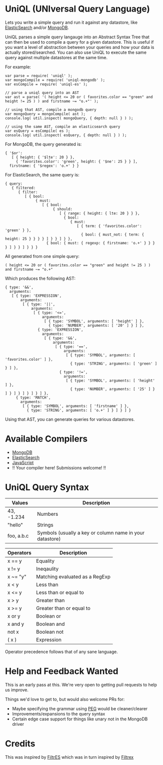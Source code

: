 UniQL (UNIversal Query Language)
=======

Lets you write a simple query and run it against any datastore, like [ElasticSearch](https://github.com/honeinc/uniql-es)
and/or [MongoDB](https://github.com/honeinc/uniql-mongodb).

UniQL parses a simple query langauge into an Abstract Syntax Tree that can then be used to compile a query for a given
datastore. This is useful if you want a level of abstraction between your queries and how your data is actually
stored/searched. You can also use UniQL to execute the same query against multiple datastores at the same time.

For example:

```
var parse = require( 'uniql' );
var mongoCompile = require( 'uniql-mongodb' );
var esCompile = require( 'uniql-es' );

// parse a uniql query into an AST
var ast = parse( '( height <= 20 or ( favorites.color == "green" and height != 25 ) ) and firstname ~= "o.+"' );

// using that AST, compile a mongodb query
var mongoQuery = mongoCompile( ast );
console.log( util.inspect( mongoQuery, { depth: null } ) );

// using the same AST, compile an elasticsearch query
var esQuery = esCompile( es );
console.log( util.inspect( esQuery, { depth: null } ) );
```

For MongoDB, the query generated is:

```
{ '$or': 
   [ { height: { '$lte': 20 } },
     { 'favorites.color': 'green', height: { '$ne': 25 } } ],
  firstname: { '$regex': 'o.+' } }
```

For ElasticSearch, the same query is:

```
{ query: 
   { filtered: 
      { filter: 
         [ { bool: 
              { must: 
                 [ { bool: 
                      { should: 
                         [ { range: { height: { lte: 20 } } },
                           { bool: 
                              { must: 
                                 [ { term: { 'favorites.color': 'green' } },
                                   { bool: { must_not: { term: { height: 25 } } } } ] } } ] } },
                   { bool: { must: { regexp: { firstname: 'o.+' } } } } ] } } ] } } }
```

All generated from one simple query:

````
( height <= 20 or ( favorites.color == "green" and height != 25 ) ) and firstname ~= "o.+"
````

Which produces the following AST:

```
{ type: '&&',
  arguments: 
   [ { type: 'EXPRESSION',
       arguments: 
        [ { type: '||',
            arguments: 
             [ { type: '<=',
                 arguments: 
                  [ { type: 'SYMBOL', arguments: [ 'height' ] },
                    { type: 'NUMBER', arguments: [ '20' ] } ] },
               { type: 'EXPRESSION',
                 arguments: 
                  [ { type: '&&',
                      arguments: 
                       [ { type: '==',
                           arguments: 
                            [ { type: 'SYMBOL', arguments: [ 'favorites.color' ] },
                              { type: 'STRING', arguments: [ 'green' ] } ] },
                         { type: '!=',
                           arguments: 
                            [ { type: 'SYMBOL', arguments: [ 'height' ] },
                              { type: 'NUMBER', arguments: [ '25' ] } ] } ] } ] } ] } ] },
     { type: 'MATCH',
       arguments: 
        [ { type: 'SYMBOL', arguments: [ 'firstname' ] },
          { type: 'STRING', arguments: [ 'o.+' ] } ] } ] }
```

Using that AST, you can generate queries for various datastores.

# Available Compilers

- [MongoDB](https://github.com/honeinc/uniql-mongodb)
- [ElasticSearch](https://github.com/honeinc/uniql-es)
- [JavaScript](https://github.com/honeinc/uniql-js)
- !! Your compiler here! Submissions welcome! !!

# UniQL Query Syntax

| Values     | Description                                                               |
| ---------- | ------------------------------------------------------------------------- |
| 43, -1.234 | Numbers                                                                   |
| "hello"    | Strings                                                                   |
| foo, a.b.c | Symbols (usually a key or column name in your datastore)                  |

| Operators   | Description                                                              |
| ----------- | ------------------------------------------------------------------------ |
| x == y      | Equality                                                                 |
| x != y      | Ineqaulity                                                               |
| x ~= "y"    | Matching evaluated as a RegExp                                           |
| x < y       | Less than                                                                |
| x <= y      | Less than or equal to                                                    |
| x > y       | Greater than                                                             |
| x >= y      | Greater than or equal to                                                 |
| x or y      | Boolean or                                                               |
| x and y     | Boolean and                                                              |
| not x       | Boolean not                                                              |
| ( x )       | Expression                                                               |

Operator precedence follows that of any sane language.

# Help and Feedback Wanted

This is an early pass at this. We're very open to getting pull requests to help us improve.

Things we'd love to get to, but would also welcome PRs for:

- Maybe specifying the grammar using [PEG](http://pegjs.org/) would be cleaner/clearer
- Improvements/expansions to the query syntax
- Certain edge case support for things like unary not in the MongoDB driver

# Credits

This was inspired by [FiltrES](https://github.com/abeisgreat/filtres) which was in turn inspired by [Filtrex](https://github.com/joewalnes/filtrex)
